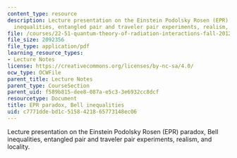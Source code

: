```yaml
---
content_type: resource
description: Lecture presentation on the Einstein Podolsky Rosen (EPR) paradox, Bell
  inequalities, entangled pair and traveler pair experiments, realism, and locality.
file: /courses/22-51-quantum-theory-of-radiation-interactions-fall-2012/c7771ddebd1c5158421865773148ec06_MIT22_51F12_epr_bell.pdf
file_size: 2092356
file_type: application/pdf
learning_resource_types:
- Lecture Notes
license: https://creativecommons.org/licenses/by-nc-sa/4.0/
ocw_type: OCWFile
parent_title: Lecture Notes
parent_type: CourseSection
parent_uid: f589b815-dee8-087a-e5c3-3e6932cc8dcf
resourcetype: Document
title: EPR paradox, Bell inequalities
uid: c7771dde-bd1c-5158-4218-65773148ec06
---
```

Lecture presentation on the Einstein Podolsky Rosen (EPR) paradox, Bell inequalities, entangled pair and traveler pair experiments, realism, and locality.